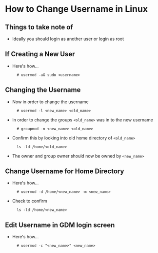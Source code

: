 # How to Change Username in Linux

## Things to take note of

- Ideally you should login as another user or login as root

## If Creating a New User

- Here's how...

        # usermod -aG sudo <username>

## Changing the Username

- Now in order to change the username

        # usermod -l <new_name> <old_name>

- In order to change the groups `<old_name>` was in to the new username

        # groupmod -n <new_name> <old_name>

- Confirm this by looking into old home directory of `<old_name>`

        ls -ld /home/<old_name>

- The owner and group owner should now be owned by `<new_name>`

## Change Username for Home Directory

- Here's how...

        # usermod -d /home/<new_name> -m <new_name>

- Check to confirm

        ls -ld /home/<new_name>

## Edit Username in GDM login screen

- Here's how...

        # usermod -c "<new_name>" <new_name>
